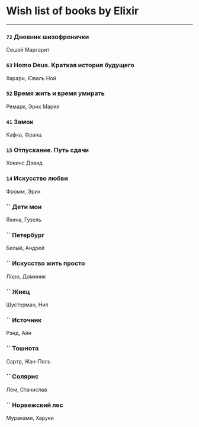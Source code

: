 # Wish list of books by Elixir
---

### `72` Дневник шизофренички
Сешей Маргарит

### `63` Homo Deus. Краткая история будущего
Харари, Юваль Ной

### `52` Время жить и время умирать
Ремарк, Эрих Мария

### `41` Замок
Кафка, Франц

### `15` Отпускание. Путь сдачи
Хокинс Дэвид

### `14` Искусство любви
Фромм, Эрих

### `` Дети мои
Яхина, Гузель

### `` Петербург
Белый, Андрей

### `` Искусство жить просто
Лоро, Доминик

### `` Жнец
Шустерман, Нил

### `` Источник
Рэнд, Айн

### `` Тошнота
Сартр, Жан-Поль

### `` Солярис
Лем, Станислав

### `` Норвежский лес
Мураками, Харуки

